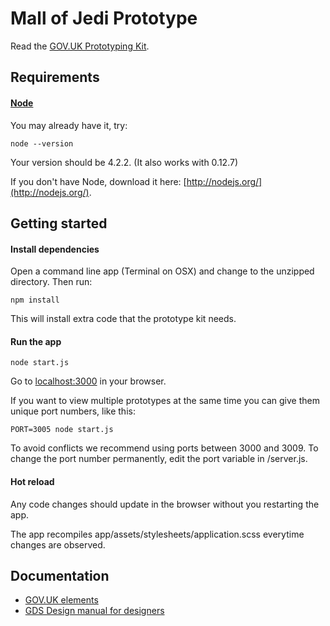 # Mall of Jedi Prototype

Read the [GOV.UK Prototyping Kit](https://github.com/alphagov/govuk_prototype_kit).

## Requirements

#### [Node](http://nodejs.org/)

You may already have it, try:

```
node --version
```

Your version should be 4.2.2. (It also works with 0.12.7)

If you don't have Node, download it here: [http://nodejs.org/](http://nodejs.org/).

## Getting started

#### Install dependencies

Open a command line app (Terminal on OSX) and change to the unzipped directory. Then run:

```
npm install
```

This will install extra code that the prototype kit needs.

#### Run the app

```
node start.js
```

Go to [localhost:3000](http://localhost:3000) in your browser.

If you want to view multiple prototypes at the same time you can give them unique port numbers, like this:

```
PORT=3005 node start.js
```

To avoid conflicts we recommend using ports between 3000 and 3009. To change the port number permanently, edit the port variable in /server.js.

#### Hot reload

Any code changes should update in the browser without you restarting the app.

The app recompiles app/assets/stylesheets/application.scss everytime changes are observed.

## Documentation

- [GOV.UK elements](http://govuk-elements.herokuapp.com)
- [GDS Design manual for designers](https://www.gov.uk/service-manual/designers)
